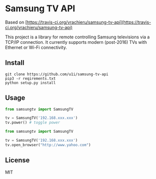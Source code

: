 # Samsung TV API

Based on [https://travis-ci.org/vrachieru/samsung-tv-api](https://travis-ci.org/vrachieru/samsung-tv-api)

This project is a library for remote controlling Samsung televisions via a TCP/IP connection. 
It currently supports modern (post-2016) TVs with Ethernet or Wi-Fi connectivity.

## Install

```
git clone https://github.com/u1i/samsung-tv-api
pip3 -r reqirements.txt
python setup.py install
```

## Usage

```python
from samsungtv import SamsungTV

tv = SamsungTV('192.168.xxx.xxx')
tv.power() # toggle power
```

```python
from samsungtv import SamsungTV

tv = SamsungTV('192.168.xxx.xxx')
tv.open_browser("http://www.yahoo.com")
```

## License

MIT